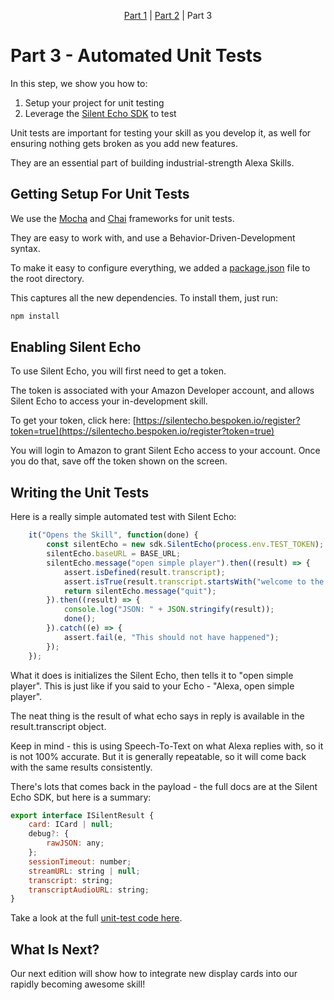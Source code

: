 <p align="center" >
    <a href="https://github.com/bespoken/super-simple-audio-player/blob/Part1/README.md">Part 1</a> 
    | <a href="https://github.com/bespoken/super-simple-audio-player/blob/Part2/README.md">Part 2</a>
    | </strong>Part 3</strong>
</p>

# Part 3 - Automated Unit Tests
In this step, we show you how to:
1) Setup your project for unit testing
2) Leverage the [Silent Echo SDK](https://github.com/bespoken/silent-echo-sdk) to test

Unit tests are important for testing your skill as you develop it, as well for ensuring nothing gets broken as you add new features.

They are an essential part of building industrial-strength Alexa Skills.

## Getting Setup For Unit Tests
We use the [Mocha](https://mochajs.org/) and [Chai](http://chaijs.com/) frameworks for unit tests.

They are easy to work with, and use a Behavior-Driven-Development syntax.

To make it easy to configure everything, we added a [package.json](https://github.com/bespoken/super-simple-audio-player/blob/Part3/package.json) file to the root directory.

This captures all the new dependencies. To install them, just run:
```sh
npm install
```

## Enabling Silent Echo
To use Silent Echo, you will first need to get a token.

The token is associated with your Amazon Developer account, and allows Silent Echo to access your in-development skill.

To get your token, click here:
[https://silentecho.bespoken.io/register?token=true](https://silentecho.bespoken.io/register?token=true)

You will login to Amazon to grant Silent Echo access to your account.
Once you do that, save off the token shown on the screen.

## Writing the Unit Tests
Here is a really simple automated test with Silent Echo:
```javascript
    it("Opens the Skill", function(done) {
        const silentEcho = new sdk.SilentEcho(process.env.TEST_TOKEN);
        silentEcho.baseURL = BASE_URL;
        silentEcho.message("open simple player").then((result) => {
            assert.isDefined(result.transcript);
            assert.isTrue(result.transcript.startsWith("welcome to the simple audio player"));
            return silentEcho.message("quit");
        }).then((result) => {
            console.log("JSON: " + JSON.stringify(result));
            done();
        }).catch((e) => {
            assert.fail(e, "This should not have happened");
        });
    });
 ```

What it does is initializes the Silent Echo, then tells it to "open simple player".
This is just like if you said to your Echo - "Alexa, open simple player".

The neat thing is the result of what echo says in reply is available in the result.transcript object.

Keep in mind - this is using Speech-To-Text on what Alexa replies with, so it is not 100% accurate.
But it is generally repeatable, so it will come back with the same results consistently.

There's lots that comes back in the payload - the full docs are at the Silent Echo SDK, but here is a summary:
```javascript
export interface ISilentResult {
    card: ICard | null;
    debug?: {
        rawJSON: any;
    };
    sessionTimeout: number;
    streamURL: string | null;
    transcript: string;
    transcriptAudioURL: string;
}
```

Take a look at the full [unit-test code here](https://github.com/bespoken/super-simple-audio-player/blob/Part3/test/index-test.js).

## What Is Next?
Our next edition will show how to integrate new display cards into our rapidly becoming awesome skill!